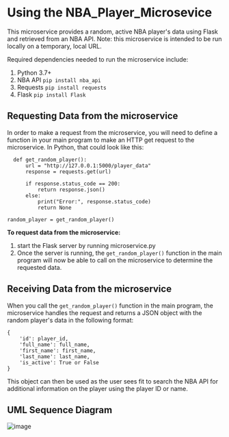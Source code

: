 # Using the NBA_Player_Microsevice

This microservice provides a random, active NBA player's data using Flask and retrieved from an NBA API. 
Note: this microservice is intended to be run locally on a temporary, local URL. 

Required dependencies needed to run the microservice include: 
1. Python 3.7+
2. NBA API `pip install nba_api`
3. Requests `pip install requests`
4. Flask `pip install Flask`


## Requesting Data from the microservice
In order to make a request from the microservice, you will need to define a function in your main program to make an HTTP get request to the microservice. In Python, that could look like this: 
```
  def get_random_player():
      url = "http://127.0.0.1:5000/player_data"
      response = requests.get(url)
  
      if response.status_code == 200:
          return response.json()
      else:
          print("Error:", response.status_code)
          return None

random_player = get_random_player()
```

**To request data from the microservice:**
1. start the Flask server by running microservice.py
2. Once the server is running, the `get_random_player()` function in the main program will now be able to call on the microservice to determine the requested data.


## Receiving Data from the microservice

When you call the `get_random_player()` function in the main program, the microservice handles the request and returns a JSON object with the random player's data in the following format:

```
{
    'id': player_id,
    'full_name': full_name,
    'first_name': first_name,
    'last_name': last_name,
    'is_active': True or False
}
```
This object can then be used as the user sees fit to search the NBA API for additional information on the player using the player ID or name. 

## UML Sequence Diagram 
![image](https://github.com/Brandie-M/NBA_Player_Microsevice/assets/103692387/d7c6714c-7139-4fac-985e-79a6bb7b9a36)

